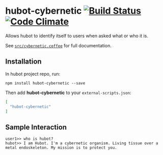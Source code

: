 # hubot-cybernetic [![Build Status](https://travis-ci.org/xkickflip/hubot-cybernetic.svg?branch=master)](https://travis-ci.org/xkickflip/hubot-cybernetic) [![Code Climate](https://codeclimate.com/github/xkickflip/hubot-cybernetic/badges/gpa.svg)](https://codeclimate.com/github/xkickflip/hubot-cybernetic)

Allows hubot to identify itself to users when asked what or who it is.

See [`src/cybernetic.coffee`](src/cybernetic.coffee) for full documentation.

## Installation

In hubot project repo, run:

`npm install hubot-cybernetic --save`

Then add **hubot-cybernetic** to your `external-scripts.json`:

```json
[
  "hubot-cybernetic"
]
```

## Sample Interaction

```
user1>> who is hubot?
hubot>> I am Hubot. I'm a cybernetic organism. Living tissue over a metal endoskeleton. My mission is to protect you.
```
